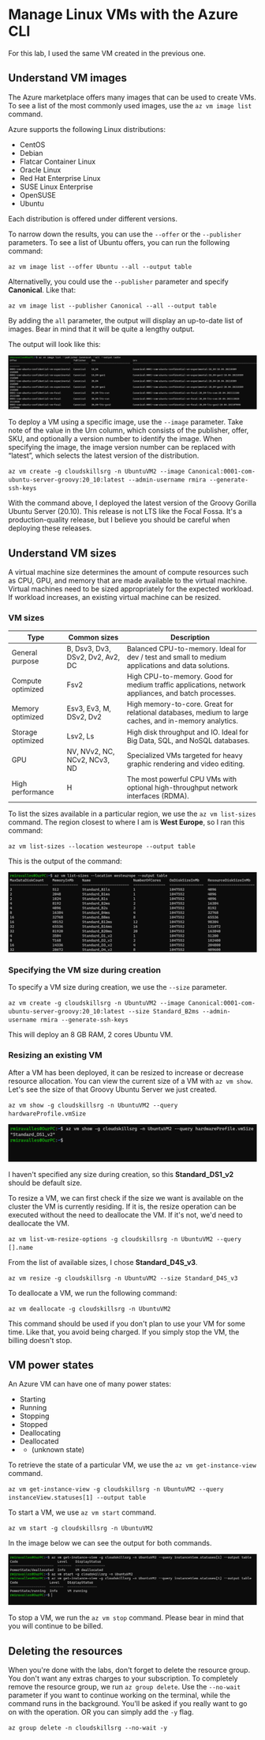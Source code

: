 # Manage Linux VMs with the Azure CLI

For this lab, I used the same VM created in the previous one.

## Understand VM images

The Azure marketplace offers many images that can be used to create VMs. To see a list of the most commonly used images, use the `az vm image list` command.

Azure supports the following Linux distributions:
- CentOS
- Debian
- Flatcar Container Linux
- Oracle Linux
- Red Hat Enterprise Linux
- SUSE Linux Enterprise
- OpenSUSE
- Ubuntu

Each distribution is offered under different versions.

To narrow down the results, you can use the `--offer` or the `--publisher` parameters. To see a list of Ubuntu offers, you can run the following command:

`az vm image list --offer Ubuntu --all --output table`

Alternativelly, you could use the `--publisher` parameter and specify **Canonical**. Like that:

`az vm image list --publisher Canonical --all --output table`

By adding the `all` parameter, the output will display an up-to-date list of images. Bear in mind that it will be quite a lengthy output.

The output will look like this:

![az vm image list](images/azvmlist.png)

To deploy a VM using a specific image, use the `--image` parameter. Take note of the value in the Urn column, which consists of the publisher, offer, SKU, and optionally a version number to identify the image. When specifying the image, the image version number can be replaced with “latest”, which selects the latest version of the distribution.

`az vm create -g cloudskillsrg -n UbuntuVM2 --image Canonical:0001-com-ubuntu-server-groovy:20_10:latest --admin-username rmira --generate-ssh-keys`

With the command above, I deployed the latest version of the Groovy Gorilla Ubuntu Server (20.10). This release is not LTS like the Focal Fossa. It's a production-quality release, but I believe you should be careful when deploying these releases.

## Understand VM sizes

A virtual machine size determines the amount of compute resources such as CPU, GPU, and memory that are made available to the virtual machine. Virtual machines need to be sized appropriately for the expected workload. If workload increases, an existing virtual machine can be resized.

### VM sizes

Type | Common sizes | Description
------------ | ------------- | -------------
General purpose | B, Dsv3, Dv3, DSv2, Dv2, Av2, DC | Balanced CPU-to-memory. Ideal for dev / test and small to medium applications and data solutions.
Compute optimized | Fsv2 | High CPU-to-memory. Good for medium traffic applications, network appliances, and batch processes.
Memory optimized | Esv3, Ev3, M, DSv2, Dv2 | High memory-to-core. Great for relational databases, medium to large caches, and in-memory analytics.
Storage optimized | Lsv2, Ls | High disk throughput and IO. Ideal for Big Data, SQL, and NoSQL databases.
GPU | NV, NVv2, NC, NCv2, NCv3, ND | Specialized VMs targeted for heavy graphic rendering and video editing.
High performance | H | The most powerful CPU VMs with optional high-throughput network interfaces (RDMA).

To list the sizes available in a particular region, we use the `az vm list-sizes` command. The region closest to where I am is **West Europe**, so I ran this command:

`az vm list-sizes --location westeurope --output table`

This is the output of the command:

![az vm list-sizes](images/azvmlistsizes.png)

### Specifying the VM size during creation

To specify a VM size during creation, we use the `--size` parameter.

`az vm create -g cloudskillsrg -n UbuntuVM2 --image Canonical:0001-com-ubuntu-server-groovy:20_10:latest --size Standard_B2ms --admin-username rmira --generate-ssh-keys`

This will deploy an 8 GB RAM, 2 cores Ubuntu VM.

### Resizing an existing VM

After a VM has been deployed, it can be resized to increase or decrease resource allocation. You can view the current size of a VM with `az vm show`. Let's see the size of that Groovy Ubuntu Server we just created.

`az vm show -g cloudskillsrg -n UbuntuVM2 --query hardwareProfile.vmSize`

![az vm show vmSize](images/azvmshowvmsize.png)

I haven't specified any size during creation, so this **Standard_DS1_v2** should be default size.

To resize a VM, we can first check if the size we want is available on the cluster the VM is currently residing. If it is, the resize operation can be executed without the need to deallocate the VM. If it's not, we'd need to deallocate the VM.

`az vm list-vm-resize-options -g cloudskillsrg -n UbuntuVM2 --query [].name`

From the list of available sizes, I chose **Standard_D4S_v3**.

`az vm resize -g cloudskillsrg -n UbuntuVM2 --size Standard_D4S_v3`

To deallocate a VM, we run the following command:

`az vm deallocate -g cloudskillsrg -n UbuntuVM2`

This command should be used if you don't plan to use your VM for some time. Like that, you avoid being charged. If you simply stop the VM, the billing doesn't stop.

## VM power states

An Azure VM can have one of many power states:

- Starting
- Running
- Stopping
- Stopped
- Deallocating
- Deallocated
- - (unknown state)

To retrieve the state of a particular VM, we use the `az vm get-instance-view` command.

`az vm get-instance-view -g cloudskillsrg -n UbuntuVM2 --query instanceView.statuses[1] --output table`

To start a VM, we use `az vm start` command.

`az vm start -g cloudskillsrg -n UbuntuVM2`

In the image below we can see the output for both commands.

![az vm get-instance-view and az vm start](images/azvmgetinstance.png)

To stop a VM, we run the `az vm stop` command. Please bear in mind that you will continue to be billed.

## Deleting the resources

When you're done with the labs, don't forget to delete the resource group. You don't want any extras charges to your subscription. To completely remove the resource group, we run `az group delete`. Use the `--no-wait` parameter if you want to continue working on the terminal, while the command runs in the background. You'll be asked if you really want to go on with the operation. OR you can simply add the `-y` flag.

`az group delete -n cloudskillsrg --no-wait -y`
